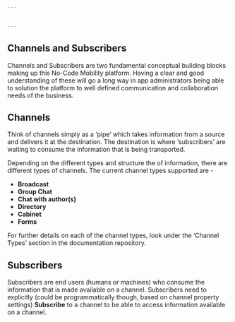 ```yaml
---


---
```


<h2 id="channels-and-subscribers">Channels and Subscribers</h2>
<p>Channels and Subscribers are two fundamental conceptual building blocks making up this No-Code Mobility platform. Having a clear and good understanding of these will go a long way in app administrators being able to solution the platform to well defined communication and collaboration needs of the business.</p>
<h2 id="channels">Channels</h2>
<p>Think of channels simply as a ‘pipe’ which takes information from a source and delivers it at the destination. The destination is where ‘subscribers’ are waiting to consume the information that is being transported.</p>
<p>Depending on the different types and structure the of information, there are different types of channels. The current channel types supported are -</p>
<ul>
<li><strong>Broadcast</strong></li>
<li><strong>Group Chat</strong></li>
<li><strong>Chat with author(s)</strong></li>
<li><strong>Directory</strong></li>
<li><strong>Cabinet</strong></li>
<li><strong>Forms</strong></li>
</ul>
<p>For further details on each of the channel types, look under the ‘Channel Types’ section in the documentation repository.</p>
<h2 id="subscribers">Subscribers</h2>
<p>Subscribers are end users (humans or machines) who consume the information that is made available on a channel. Subscribers need to explicitly (could be programmatically though, based on channel property settings) <strong>Subscribe</strong> to a channel to be able to access information available on a channel.</p>

